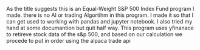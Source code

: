 As the title suggests this is an Equal-Weight S&P 500 Index Fund program I made.
there is no AI or trading Algortihm in this program. I made it so that I can get used to working with pandas and jupyter notebook.
I also tried my hand at some documantion but quit half way. This program uses yfinanace to retireve stock data of the s&p 500, and based on our calculation we procede to put in order using the alpaca trade api

